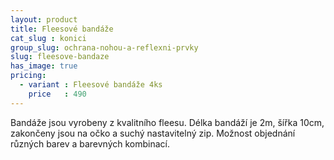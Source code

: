 ```yaml
---
layout: product
title: Fleesové bandáže
cat_slug : konici
group_slug: ochrana-nohou-a-reflexni-prvky
slug: fleesove-bandaze
has_image: true
pricing:
  - variant : Fleesové bandáže 4ks
    price   : 490
---
```


Bandáže jsou vyrobeny z kvalitního fleesu. 
Délka bandáží je 2m, šířka 10cm, zakončeny jsou na očko a suchý nastavitelný zip.
Možnost objednání různých barev a barevných kombinací.

